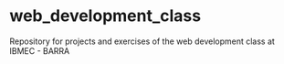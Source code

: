 # web_development_class
Repository for projects and exercises of the web development class at IBMEC - BARRA
